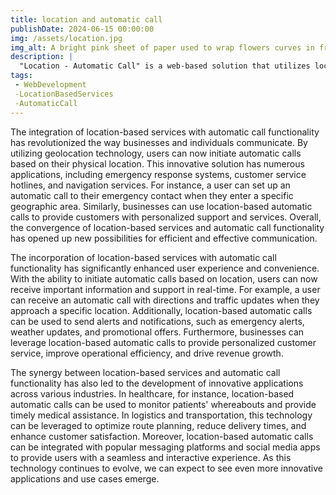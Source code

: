 ```yaml
---
title: location and automatic call
publishDate: 2024-06-15 00:00:00
img: /assets/location.jpg
img_alt: A bright pink sheet of paper used to wrap flowers curves in front of rich blue background
description: |
  "Location - Automatic Call" is a web-based solution that utilizes location-based services to initiate automatic calls. This innovative technology combines geolocation and telephony to provide a seamless user experience.
tags:
 - WebDevelopment
 -LocationBasedServices
 -AutomaticCall
---
```


The integration of location-based services with automatic call functionality has revolutionized the way businesses and individuals communicate. By utilizing geolocation technology, users can now initiate automatic calls based on their physical location. This innovative solution has numerous applications, including emergency response systems, customer service hotlines, and navigation services. For instance, a user can set up an automatic call to their emergency contact when they enter a specific geographic area. Similarly, businesses can use location-based automatic calls to provide customers with personalized support and services. Overall, the convergence of location-based services and automatic call functionality has opened up new possibilities for efficient and effective communication.

The incorporation of location-based services with automatic call functionality has significantly enhanced user experience and convenience. With the ability to initiate automatic calls based on location, users can now receive important information and support in real-time. For example, a user can receive an automatic call with directions and traffic updates when they approach a specific location. Additionally, location-based automatic calls can be used to send alerts and notifications, such as emergency alerts, weather updates, and promotional offers. Furthermore, businesses can leverage location-based automatic calls to provide personalized customer service, improve operational efficiency, and drive revenue growth.


The synergy between location-based services and automatic call functionality has also led to the development of innovative applications across various industries. In healthcare, for instance, location-based automatic calls can be used to monitor patients' whereabouts and provide timely medical assistance. In logistics and transportation, this technology can be leveraged to optimize route planning, reduce delivery times, and enhance customer satisfaction. Moreover, location-based automatic calls can be integrated with popular messaging platforms and social media apps to provide users with a seamless and interactive experience. As this technology continues to evolve, we can expect to see even more innovative applications and use cases emerge.
